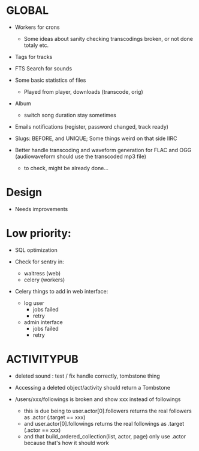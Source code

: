 # GLOBAL

- Workers for crons
  - Some ideas about sanity checking transcodings broken, or not done totaly etc.

- Tags for tracks
- FTS Search for sounds

- Some basic statistics of files
  - Played from player, downloads (transcode, orig)

- Album
  - switch song duration stay sometimes

- Emails notifications (register, password changed, track ready)

- Slugs: BEFORE, and UNIQUE; Some things weird on that side IIRC

- Better handle transcoding and waveform generation for FLAC and OGG (audiowaveform should use the transcoded mp3 file)
  - to check, might be already done...

# Design

- Needs improvements

# Low priority:
- SQL optimization


- Check for sentry in:
  - waitress (web)
  - celery (workers)

- Celery things to add in web interface:
  - log user
    - jobs failed
    - retry
  - admin interface
    - jobs failed
    - retry

# ACTIVITYPUB

- deleted sound : test / fix handle correctly, tombstone thing

- Accessing a deleted object/activity should return a Tombstone

- /users/xxx/followings is broken and show xxx instead of followings
  - this is due being to user.actor[0].followers returns the real followers as .actor (.target == xxx)
  - and user.actor[0].followings returns the real followings as .target (.actor == xxx)
  - and that build_ordered_collection(list, actor, page) only use .actor because that's how it should work
  
